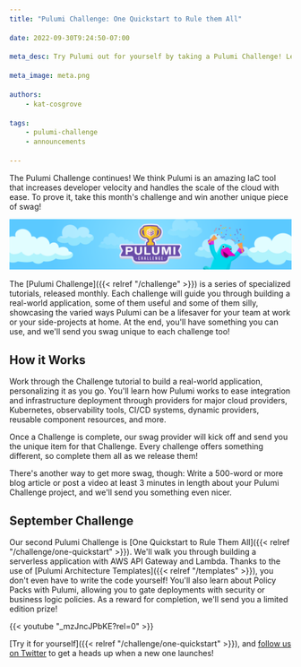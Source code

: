 ```yaml
---
title: "Pulumi Challenge: One Quickstart to Rule them All"

date: 2022-09-30T9:24:50-07:00

meta_desc: Try Pulumi out for yourself by taking a Pulumi Challenge! Learn how it works, and get super secret swag in return.

meta_image: meta.png

authors:
    - kat-cosgrove

tags:
    - pulumi-challenge
    - announcements

---
```


The Pulumi Challenge continues! We think Pulumi is an amazing IaC tool that increases developer velocity and handles the scale of the cloud with ease. To prove it, take this month's challenge and win another unique piece of swag!

<!--more-->

![Pulumi Challenge banner image](challenge_banner.png)

The [Pulumi Challenge]({{< relref "/challenge" >}}) is a series of specialized tutorials, released monthly. Each challenge will guide you through building a real-world application, some of them useful and some of them silly, showcasing the varied ways Pulumi can be a lifesaver for your team at work or your side-projects at home. At the end, you'll have something you can use, and we'll send you swag unique to each challenge too!

## How it Works

Work through the Challenge tutorial to build a real-world application, personalizing it as you go. You'll learn how Pulumi works to ease integration and infrastructure deployment through providers for major cloud providers, Kubernetes, observability tools, CI/CD systems, dynamic providers, reusable component resources, and more.

Once a Challenge is complete, our swag provider will kick off and send you the unique item for that Challenge. Every challenge offers something different, so complete them all as we release them!

There's another way to get more swag, though: Write a 500-word or more blog article or post a video at least 3 minutes in length about your Pulumi Challenge project, and we'll send you something even nicer.

## September Challenge

Our second Pulumi Challenge is [One Quickstart to Rule Them All]({{< relref "/challenge/one-quickstart" >}}). We'll walk you through building a serverless application with AWS API Gateway and Lambda. Thanks to the use of [Pulumi Architecture Templates]({{< relref "/templates" >}}), you don't even have to write the code yourself! You'll also learn about Policy Packs with Pulumi, allowing you to gate deployments with security or business logic policies. As a reward for completion, we'll send you a limited edition prize!

{{< youtube "_mzJncJPbKE?rel=0" >}}

[Try it for yourself]({{< relref "/challenge/one-quickstart" >}}), and [follow us on Twitter](https://twitter.com/pulumicorp) to get a heads up when a new one launches!
